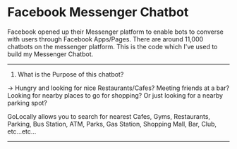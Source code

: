 # Facebook Messenger Chatbot

Facebook opened up their Messenger platform to enable bots to converse with users through Facebook Apps/Pages.
There are around 11,000 chatbots on the messenger platform. This is the code which I've used to build 
my Messenger Chatbot.

***************************************************
1. What is the Purpose of this chatbot?

-> Hungry and looking for nice Restaurants/Cafes?
Meeting friends at a bar? 
Looking for nearby places to go for shopping?
Or just looking for a nearby parking spot?

GoLocally allows you to search for nearest Cafes, Gyms, Restaurants, Parking, Bus Station, ATM, Parks, Gas Station,
Shopping Mall, Bar, Club, etc...etc... 

***************************************************

   
